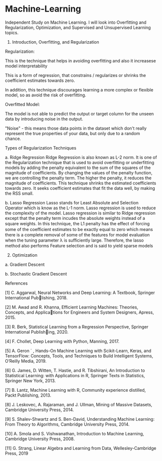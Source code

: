 # Machine-Learning

Independent Study on Machine Learning. I will look into Overfitting and Regularization, Optimization, and Supervised and Unsupervised Learning topics.

1. Introduction, Overfitting, and Regularization

Regularization:

This is the technique that helps in avoiding overfitting and also it increasese model interpretability

This is a form of regression, that constrains / regularizes or shrinks the coefficient estimates towards zero.

In addition, this technique discourages learning a more complex or flexible model, so as avoid the risk of overfitting. 

Overfitted Model:

The model is not able to predict the output or target column for the unseen data by introducing noise in the output.

"Noise" - this means those data points in the dataset which don't really represent the true properties of your data, but only due to a random chance.

Types of Regularization Techniques

a. Ridge Regression
Ridge Regression is also known as L-2 norm. It is one of the Regularization technique that is used to avoid overfitting or underfitting models by adding the penalty equivalent to the sum of the squares of the magnitude of coefficients. By changing the values of the penalty function, we are controlling the penalty term. The higher the penalty, it reduces the magnitude of coefficients. This technique shrinks the estimated coefficients towards zero. It seeks coefficient estimates that fit the data well, by making the RSS small.


b. Lasso Regression
Lasso stands for Least Absolute and Selection Operator which is know as the L-1 norm. Lasso regression is used to reduce the complexity of the model. Lasso regression is similar to Ridge regression except that the penalty term incudes the absolute weights instead of a square weights. In this technique, the L1 penalty has the eﬀect of forcing some of the coeﬃcient estimates to be exactly equal to zero which means there is a complete removal of some of the features for model evaluation when the tuning parameter λ is suﬃciently large. Therefore, the lasso method also performs Feature selection and is said to yield sparse models


2. Optimization

 a. Gradient Descent
 
 b. Stochastic Gradient Descent















































References 

[1] C. Aggarwal, Neural Networks and Deep Learning: A Textbook, Springer International Publishing, 2018.

[2] M. Awad and R. Khanna, Efficient Learning Machines: Theories, Concepts, and Applications for Engineers and System Designers, Apress, 2015.

[3] R. Berk, Statistical Learning from a Regression Perspective, Springer International Publishing, 2020.

[4] F. Chollet, Deep Learning with Python, Manning, 2017.

[5] A. Geron ´ , Hands-On Machine Learning with Scikit-Learn, Keras, and TensorFlow: Concepts,
Tools, and Techniques to Build Intelligent Systems, O’Reilly Media, 2019.

[6] G. James, D. Witten, T. Hastie, and R. Tibshirani, An Introduction to Statistical
Learning: with Applications in R, Springer Texts in Statistics, Springer New York, 2013.

[7] B. Lantz, Machine Learning with R, Community experience distilled, Packt Publishing, 2013.

[8] J. Leskovec, A. Rajaraman, and J. Ullman, Mining of Massive Datasets, Cambridge
University Press, 2014.

[9] S. Shalev-Shwartz and S. Ben-David, Understanding Machine Learning: From Theory
to Algorithms, Cambridge University Press, 2014.

[10] A. Smola and S. Vishwanathan, Introduction to Machine Learning, Cambridge University
Press, 2008.

[11] G. Strang, Linear Algebra and Learning from Data, Wellesley-Cambridge Press, 2019

